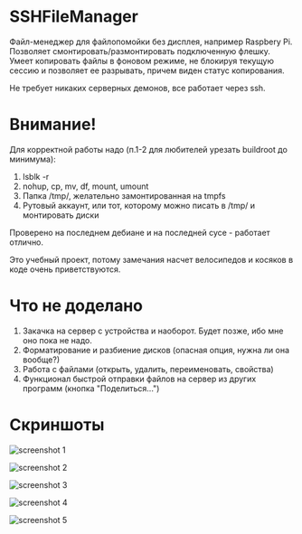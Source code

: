 # SSHFileManager

Файл-менеджер для файлопомойки без дисплея, например Raspbery Pi. Позволяет смонтировать/размонтировать подключенную флешку. Умеет копировать файлы в фоновом режиме, не блокируя текущую сессию и позволяет ее разрывать, причем виден статус копирования.

Не требует никаких серверных демонов, все работает через ssh.

# Внимание!

Для корректной работы надо (п.1-2 для любителей урезать buildroot до минимума):

1.	lsblk -r
2.	nohup, cp, mv, df, mount, umount
3.	Папка /tmp/, желательно замонтированная на tmpfs
4.	Рутовый аккаунт, или тот, которому можно писать в /tmp/ и монтировать диски

Проверено на последнем дебиане и на последней сусе - работает отлично.

Это учебный проект, потому замечания насчет велосипедов и косяков в коде очень приветствуются.

# Что не доделано

1.	Закачка на сервер с устройства и наоборот. Будет позже, ибо мне оно пока не надо.
2.	Форматирование и разбиение дисков (опасная опция, нужна ли она вообще?)
3.	Работа с файлами (открыть, удалить, переименовать, свойства)
4.	Функционал быстрой отправки файлов на сервер из других программ (кнопка "Поделиться...")

# Скриншоты

![screenshot 1](https://github.com/konachan700/JNekoImageDB/raw/master/img/Screenshot_1500297582.png)

![screenshot 2](https://github.com/konachan700/JNekoImageDB/raw/master/img/Screenshot_1500297591.png)

![screenshot 3](https://github.com/konachan700/JNekoImageDB/raw/master/img/Screenshot_1500297660.png)

![screenshot 4](https://github.com/konachan700/JNekoImageDB/raw/master/img/Screenshot_1500297669.png)

![screenshot 5](https://github.com/konachan700/JNekoImageDB/raw/master/img/Screenshot_1500297691.png)
